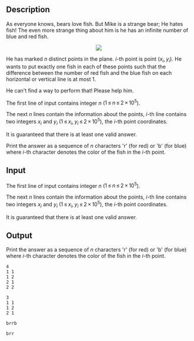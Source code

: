 ## Description

<div><p>As everyone knows, bears love fish. But Mike is a strange bear; He hates fish! The even more strange thing about him is he has an infinite number of blue and red fish. </p><center> <img class="tex-graphics" src="file://RPozMWyE.png" style="max-width: 100.0%;max-height: 100.0%;"> </center><p>He has marked <span class="tex-span"><i>n</i></span> distinct points in the plane. <span class="tex-span"><i>i</i></span>-th point is point <span class="tex-span">(<i>x</i><sub class="lower-index"><i>i</i></sub>, <i>y</i><sub class="lower-index"><i>i</i></sub>)</span>. He wants to put exactly one fish in each of these points such that the difference between the number of red fish and the blue fish on each horizontal or vertical line is at most 1.</p><p>He can't find a way to perform that! Please help him.</p></div><div class="input-specification"><p>The first line of input contains integer <span class="tex-span"><i>n</i></span> (<span class="tex-span">1 ≤ <i>n</i> ≤ 2 × 10<sup class="upper-index">5</sup></span>).</p><p>The next <span class="tex-span"><i>n</i></span> lines contain the information about the points, <span class="tex-span"><i>i</i></span>-th line contains two integers <span class="tex-span"><i>x</i><sub class="lower-index"><i>i</i></sub></span> and <span class="tex-span"><i>y</i><sub class="lower-index"><i>i</i></sub></span> (<span class="tex-span">1 ≤ <i>x</i><sub class="lower-index"><i>i</i></sub>, <i>y</i><sub class="lower-index"><i>i</i></sub> ≤ 2 × 10<sup class="upper-index">5</sup></span>), the <span class="tex-span"><i>i</i></span>-th point coordinates.</p><p>It is guaranteed that there is at least one valid answer.</p></div><div class="output-specification"><p>Print the answer as a sequence of <span class="tex-span"><i>n</i></span> characters 'r' (for red) or 'b' (for blue) where <span class="tex-span"><i>i</i></span>-th character denotes the color of the fish in the <span class="tex-span"><i>i</i></span>-th point.</p></div>

## Input

<p>The first line of input contains integer <span class="tex-span"><i>n</i></span> (<span class="tex-span">1 ≤ <i>n</i> ≤ 2 × 10<sup class="upper-index">5</sup></span>).</p><p>The next <span class="tex-span"><i>n</i></span> lines contain the information about the points, <span class="tex-span"><i>i</i></span>-th line contains two integers <span class="tex-span"><i>x</i><sub class="lower-index"><i>i</i></sub></span> and <span class="tex-span"><i>y</i><sub class="lower-index"><i>i</i></sub></span> (<span class="tex-span">1 ≤ <i>x</i><sub class="lower-index"><i>i</i></sub>, <i>y</i><sub class="lower-index"><i>i</i></sub> ≤ 2 × 10<sup class="upper-index">5</sup></span>), the <span class="tex-span"><i>i</i></span>-th point coordinates.</p><p>It is guaranteed that there is at least one valid answer.</p>

## Output

<p>Print the answer as a sequence of <span class="tex-span"><i>n</i></span> characters 'r' (for red) or 'b' (for blue) where <span class="tex-span"><i>i</i></span>-th character denotes the color of the fish in the <span class="tex-span"><i>i</i></span>-th point.</p>





```input1
4
1 1
1 2
2 1
2 2

```




```input2
3
1 1
1 2
2 1

```




```output1
brrb

```




```output2
brr

```


